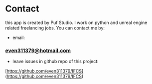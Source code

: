    # Contact

this app is created by Puf Studio. I work on python and unreal engine related freelancing jobs. 
You can contact me by:

* email:
### even311379@hotmail.com

* leave issues in github repo of this project:

[https://github.com/even311379/IFCS] (https://github.com/even311379/IFCS)


